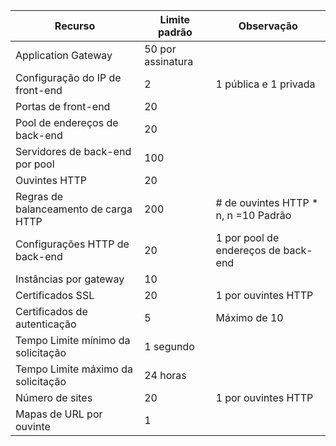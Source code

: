 | Recurso | Limite padrão | Observação |
| --- | --- | --- |
| Application Gateway |50 por assinatura | |
| Configuração do IP de front-end |2 |1 pública e 1 privada |
| Portas de front-end |20 | |
| Pool de endereços de back-end |20 | |
| Servidores de back-end por pool |100 | |
| Ouvintes HTTP |20 | |
| Regras de balanceamento de carga HTTP |200 |# de ouvintes HTTP * n, n =10 Padrão |
| Configurações HTTP de back-end |20 |1 por pool de endereços de back-end |
| Instâncias por gateway |10 | |
| Certificados SSL |20 |1 por ouvintes HTTP |
| Certificados de autenticação |5 | Máximo de 10 |
| Tempo Limite mínimo da solicitação |1 segundo | |
| Tempo Limite máximo da solicitação |24 horas | |
| Número de sites |20 |1 por ouvintes HTTP |
| Mapas de URL por ouvinte |1 | |

